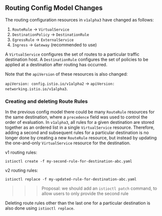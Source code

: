 ## Routing Config Model Changes

The routing configuration resources in `v1alpha3` have changed as follows:

1. `RouteRule` -> `VirtualService`
2. `DestinationPolicy` -> `DestinationRule`
3. `EgressRule` -> `ExternalService`
4. `Ingress` -> `Gateway` (recommended to use)

A `VirtualService` configures the set of routes to a particular traffic destination host.
A `DestinationRule` configures the set of policies to be applied at a destination after routing has occurred.

Note that the `apiVersion` of these resources is also changed:

`apiVersion: config.istio.io/v1alpha2` -> `apiVersion: networking.istio.io/v1alpha3`.

### Creating and deleting Route Rules

In the previous config model there could be many `RouteRule` resources for the same destination, where a `precedence` field was used
to control the order of evaluation. In `v1alpha3`, all rules for a given destination are stored together as an ordered
list in a single `VirtualService` resource. Therefore, adding a second and subsequent rules for a particular destination
is no longer done by creating a new `RouteRule` resource, but instead by updating the one-and-only `VirtualService` resource
for the destination.

v1 routing rules:
```
istioctl create -f my-second-rule-for-destination-abc.yaml
```
v2 routing rules:
```
istioctl replace -f my-updated-rule-for-destination-abc.yaml
```

>>> Proposal: we should add an `istioctl patch` command, to allow users to only provide the second rule

Deleting route rules other than the last one for a particular destination is also done using `istioctl replace`.
